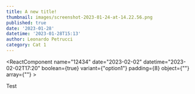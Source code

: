 ```yaml
---
title: A new title!
thumbnail: images/screenshot-2023-01-24-at-14.22.56.png
published: true
date: '2023-01-28'
datetime: '2023-01-28T15:13'
author: Leonardo Petrucci
category: Cat 1
---
```

<ReactComponent name="12434" date="2023-02-02" datetime="2023-02-02T17:20" boolean={true} variant={"option1"} padding={8} object={""} array={""} >

Test

</ReactComponent>

